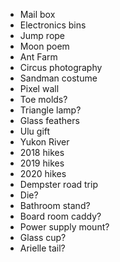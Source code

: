 * Mail box
* Electronics bins
* Jump rope
* Moon poem
* Ant Farm
* Circus photography
* Sandman costume
* Pixel wall
* Toe molds?
* Triangle lamp?
* Glass feathers
* Ulu gift
* Yukon River
* 2018 hikes
* 2019 hikes
* 2020 hikes
* Dempster road trip
* Die?
* Bathroom stand?
* Board room caddy?
* Power supply mount?
* Glass cup?
* Arielle tail?
